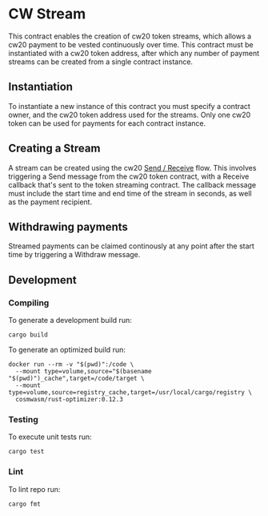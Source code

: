 # CW Stream

This contract enables the creation of cw20 token streams, which allows a cw20 payment to be vested continuously over time. This contract must be instantiated with a cw20 token address, after which any number of payment streams can be created from a single contract instance.

## Instantiation

To instantiate a new instance of this contract you must specify a contract owner, and the cw20 token address used for the streams. Only one cw20 token can be used for payments for each contract instance.

## Creating a Stream
A stream can be created using the cw20 [Send / Receive](https://github.com/CosmWasm/cw-plus/blob/main/packages/cw20/README.md#receiver) flow. This involves triggering a Send message from the cw20 token contract, with a Receive callback that's sent to the token streaming contract. The callback message must include the start time and end time of the stream in seconds, as well as the payment recipient. 

## Withdrawing payments
Streamed payments can be claimed continously at any point after the start time by triggering a Withdraw message.

## Development
### Compiling

To generate a development build run:
```
cargo build
```

To generate an optimized build run:

```
docker run --rm -v "$(pwd)":/code \
  --mount type=volume,source="$(basename "$(pwd)")_cache",target=/code/target \
  --mount type=volume,source=registry_cache,target=/usr/local/cargo/registry \
  cosmwasm/rust-optimizer:0.12.3
```

### Testing
To execute unit tests run:
```
cargo test
```

### Lint
To lint repo run:
```
cargo fmt
```


